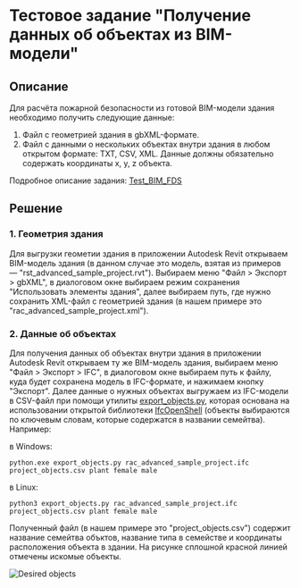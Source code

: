 # Тестовое задание "Получение данных об объектах из BIM-модели"

## Описание

Для расчёта пожарной безопасности из готовой BIM-модели здания необходимо получить следующие данные:
1. Файл с геометрией здания в gbXML-формате.
2. Файл с данными о нескольких объектах внутри здания в любом открытом формате: TXT, CSV, XML. Данные должны обязательно содержать координаты x, y, z объекта.

Подробное описание задания: [Test_BIM_FDS](https://github.com/lotus-uems/Test_BIM_FDS)

## Решение

### 1. Геометрия здания

Для выгрузки геометии здания в приложении Autodesk Revit открываем BIM-модель здания (в данном случае это модель, взятая из примеров — "rst_advanced_sample_project.rvt"). Выбираем меню "Файл > Экспорт > gbXML", в диалоговом окне выбираем режим сохранения "Использовать элементы здания", далее выбираем путь, где нужно сохранить XML-файл с геометрией здания (в нашем примере это "rac_advanced_sample_project.xml").

### 2. Данные об объектах

Для получения данных об объектах внутри здания в приложении Autodesk Revit открываем ту же BIM-модель здания, выбираем меню "Файл > Экспорт > IFC", в диалоговом окне выбираем путь к файлу, куда будет сохранена модель в IFC-формате, и нажимаем кнопку "Экспорт". Далее данные о нужных объектах выгружаем из IFC-модели в CSV-файл при помощи утилиты [export_objects.py](https://github.com/SergeFrancois/lotus_bim_fds_test_solution/export_objects.py), которая основана на использовании открытой библиотеки [IfcOpenShell](https://wiki.osarch.org/index.php?title=IfcOpenShell) (объекты выбираются по ключевым словам, которые содержатся в названии семейтва). Например:

в Windows:
```
python.exe export_objects.py rac_advanced_sample_project.ifc project_objects.csv plant female male
```
в Linux:
```
python3 export_objects.py rac_advanced_sample_project.ifc project_objects.csv plant female male
```
Полученный файл (в нашем примере это "project_objects.csv") содержит название семейтва объктов, название типа в семействе и координаты расположения объекта в здании.
На рисунке сплошной красной линией отмечены искомые объекты.

![Desired objects](https://github.com/SergeFrancois/lotus_bim_fds_test_solution/project_objects.png)
